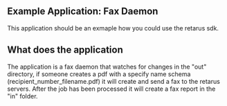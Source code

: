 ## Example Application: Fax Daemon

This application should be an exmaple how you could use the retarus sdk.

## What does the application
The application is a fax daemon that watches for changes in the "out" directory, if someone creates a pdf with a specify name schema (recipient_number_filename.pdf) it will create and send a fax to the retarus servers. After the job has been processed it will create a fax report in the "in" folder.

